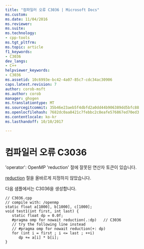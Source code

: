 ```yaml
---
title: "컴파일러 오류 C3036 | Microsoft Docs"
ms.custom: 
ms.date: 11/04/2016
ms.reviewer: 
ms.suite: 
ms.technology:
- cpp-tools
ms.tgt_pltfrm: 
ms.topic: article
f1_keywords:
- C3036
dev_langs:
- C++
helpviewer_keywords:
- C3036
ms.assetid: 10c6993e-bc42-4a07-85c7-cdc34ac30906
caps.latest.revision: 7
author: corob-msft
ms.author: corob
manager: ghogen
ms.translationtype: MT
ms.sourcegitcommit: 35b46e23aeb5f4dbfd2a0dd44b906389dd5bfc88
ms.openlocfilehash: 7682dc0aa8421c7febbc2c8eafe576867ed70ed3
ms.contentlocale: ko-kr
ms.lasthandoff: 10/10/2017

---
```

# <a name="compiler-error-c3036"></a>컴파일러 오류 C3036
'operator': OpenMP 'reduction' 절에 잘못된 연산자 토큰이 있습니다.  
  
 [reduction](../../parallel/openmp/reference/reduction.md) 절을 올바르게 지정하지 않았습니다.  
  
 다음 샘플에서는 C3036을 생성합니다.  
  
```  
// C3036.cpp  
// compile with: /openmp  
static float a[1000], b[1000], c[1000];  
void test1(int first, int last) {  
   static float dp = 0.0f;  
   #pragma omp for nowait reduction(.:dp)   // C3036  
   // try the following line instead  
   // #pragma omp for nowait reduction(+: dp)  
   for (int i = first ; i <= last ; ++i)  
      dp += a[i] * b[i];  
}  
```
